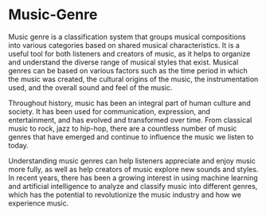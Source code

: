 # Music-Genre

Music genre is a classification system that groups musical compositions into various categories based on shared musical characteristics. It is a useful tool for both listeners and creators of music, as it helps to organize and understand the diverse range of musical styles that exist. Musical genres can be based on various factors such as the time period in which the music was created, the cultural origins of the music, the instrumentation used, and the overall sound and feel of the music.

Throughout history, music has been an integral part of human culture and society. It has been used for communication, expression, and entertainment, and has evolved and transformed over time. From classical music to rock, jazz to hip-hop, there are a countless number of music genres that have emerged and continue to influence the music we listen to today.

Understanding music genres can help listeners appreciate and enjoy music more fully, as well as help creators of music explore new sounds and styles. In recent years, there has been a growing interest in using machine learning and artificial intelligence to analyze and classify music into different genres, which has the potential to revolutionize the music industry and how we experience music.
